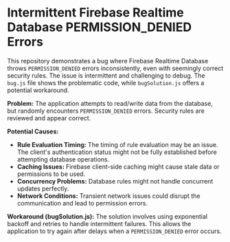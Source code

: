 # Intermittent Firebase Realtime Database PERMISSION_DENIED Errors

This repository demonstrates a bug where Firebase Realtime Database throws `PERMISSION_DENIED` errors inconsistently, even with seemingly correct security rules.  The issue is intermittent and challenging to debug.  The `bug.js` file shows the problematic code, while `bugSolution.js` offers a potential workaround.

**Problem:** The application attempts to read/write data from the database, but randomly encounters `PERMISSION_DENIED` errors.  Security rules are reviewed and appear correct.

**Potential Causes:**
* **Rule Evaluation Timing:**  The timing of rule evaluation may be an issue.  The client's authentication status might not be fully established before attempting database operations. 
* **Caching Issues:**  Firebase client-side caching might cause stale data or permissions to be used.
* **Concurrency Problems:** Database rules might not handle concurrent updates perfectly.
* **Network Conditions:**  Transient network issues could disrupt the communication and lead to permission errors.

**Workaround (bugSolution.js):**  The solution involves using exponential backoff and retries to handle intermittent failures.  This allows the application to try again after delays when a `PERMISSION_DENIED` error occurs.